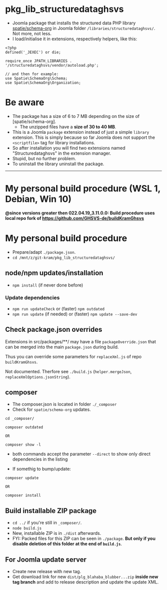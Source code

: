 # pkg_lib_structuredataghsvs
- Joomla package that installs the structured data PHP library [spatie/schema-org](https://github.com/spatie/schema-org) in Joomla folder `/libraries/structuredataghsvs/`. Not more, not less.
- I load/initialise it in extensions, respectively helpers, like this:

```
<?php
defined('_JEXEC') or die;

require_once JPATH_LIBRARIES . '/structuredataghsvs/vendor/autoload.php';

// and then for example:
use Spatie\SchemaOrg\Schema;
use Spatie\SchemaOrg\Organization;

```
# Be aware
- The package has a size of 6 to 7 MB depending on the size of [spatie/schema-org].
  - The unzipped files have a **size of 30 to 40 MB**.
- This is a Joomla `package` extension instead of just a simple `library` extension. This is simply because so far Joomla does not support the `<scriptfile>` tag for library installations.
- So after installation you will find two extensions named "Structuredataghsvs" in the extension manager.
- Stupid, but no further problem.
- To uninstall the library uninstall the package.

-----------------------------------------------------

# My personal build procedure (WSL 1, Debian, Win 10)

**@since versions greater then 022.04.19_3.11.0.0: Build procedure uses local repo fork of https://github.com/GHSVS-de/buildKramGhsvs**

# My personal build procedure
- Prepare/adapt `./package.json`.
- `cd /mnt/z/git-kram/pkg_lib_structuredataghsvs/`

## node/npm updates/installation
- `npm install` (if never done before)

### Update dependencies
- `npm run updateCheck` or (faster) `npm outdated`
- `npm run update` (if needed) or (faster) `npm update --save-dev`

## Check package.json overrides
Extensions in src/packages/**/ may have a file `packageOverride.json` that can be merged into the main `package.json` during build.

Thus you can override some parameters for `replaceXml.js` of repo `buildKramGhsvs`.

Not documented. Therfore see `./build.js` (`helper.mergeJson`, `replaceXmlOptions.jsonString`).

## composer
- The composer.json is located in folder `./_composer`
- Check for `spatie/schema-org` updates.

```
cd _composer/

composer outdated

OR

composer show -l
```
- both commands accept the parameter `--direct` to show only direct dependencies in the listing

- If somethig to bump/update:

```
composer update

OR

composer install
```

## Build installable ZIP package
- `cd ../` if you're still in `_composer/`.
- `node build.js`
- New, installable ZIP is in `./dist` afterwards.
- FYI: Packed files for this ZIP can be seen in `./package`. **But only if you disable deletion of this folder at the end of `build.js`**.

## For Joomla update server
- Create new release with new tag.
- Get download link for new `dist/plg_blahaba_blubber...zip` **inside new tag branch** and add to release description and update the update XML.
